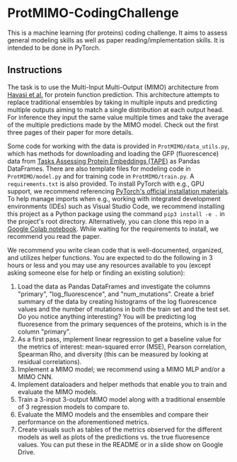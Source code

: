 # ProtMIMO-CodingChallenge

This is a machine learning (for proteins) coding challenge.  It aims to assess general modeling skills as well as paper reading/implementation skills. It is intended to be done in PyTorch. 

## Instructions
The task is to use the Multi-Input Multi-Output (MIMO) architecture from [Havasi et al.](https://arxiv.org/abs/2010.06610) for protein function prediction. This architecture attempts to replace traditional ensembles by taking in multiple inputs and predicting multiple outputs aiming to match a single distribution at each output head. For inference they input the same value multiple times and take the average of the multiple predictions made by the MIMO model. Check out the first three pages of their paper for more details. 

Some code for working with the data is provided in `ProtMIMO/data_utils.py`, which has methods for downloading and loading the GFP (fluorescence) data from [Tasks Assessing Protein Embeddings (TAPE)](https://github.com/songlab-cal/tape) as Pandas DataFrames. There are also template files for modeling code in `ProtMIMO/model.py` and for training code in `ProtMIMO/train.py`. A `requirements.txt` is also provided. To install PyTorch with e.g., GPU support, we recommend referencing [PyTorch's official installation materials](https://pytorch.org/get-started/locally/). To help manage imports when e.g., working with integrated development environments (IDEs) such as Visual Studio Code, we recommend installing this project as a Python package using the command `pip3 install -e .` in the project's root directory. Alternatively, you can clone this repo in a [Google Colab notebook](https://colab.research.google.com/). While waiting for the requirements to install, we recommend you read the paper.

We recommend you write clean code that is well-documented, organized, and utilizes helper functions. You are expected to do the following in 3 hours or less and you may use any resources available to you (except asking someone else for help or finding an existing solution):
<ol>
  <li>Load the data as Pandas DataFrames and investigate the columns "primary", "log_fluorescence", and "num_mutations". Create a brief summary of the data by creating histograms of the log fluorescence values and the number of mutations in both the train set and the test set. Do you notice anything interesting? You will be predicting log fluoresence from the primary sequences of the proteins, which is in the column "primary".</li>
  <li>As a first pass, implement linear regression to get a baseline value for the metrics of interest: mean-squared error (MSE), Pearson correlation, Spearman Rho, and diversity (this can be measured by looking at residual correlations).</li>
  <li>Implement a MIMO model; we recommend using a MIMO MLP and/or a MIMO CNN.</li>
  <li>Implement dataloaders and helper methods that enable you to train and evaluate the MIMO models.</li>
  <li>Train a 3-input 3-output MIMO model along with a traditional ensemble of 3 regression models to compare to.</li>
  <li>Evaluate the MIMO models and the ensembles and compare their performance on the aforementioned metrics.</li>
  <li>Create visuals such as tables of the metrics observed for the different models as well as plots of the predictions vs. the true fluoresence values. You can put these in the README or in a slide show on Google Drive.</li>
</ol>
